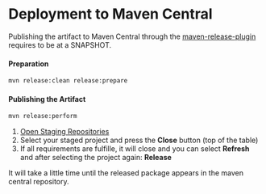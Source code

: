 # Deployment to Maven Central

Publishing the artifact to Maven Central through the 
[maven-release-plugin](http://maven.apache.org/maven-release/maven-release-plugin/) requires to be at a SNAPSHOT.

#### Preparation  
```bash
mvn release:clean release:prepare
```

#### Publishing the Artifact
```bash
mvn release:perform
```

1. [Open Staging Repositories](https://oss.sonatype.org/#stagingRepositories)
2. Select your staged project and press the **Close** button (top of the table)
3. If all requirements are fulfille, it will close and you can select **Refresh** and after selecting the project again: **Release**

It will take a little time until the released package appears in the maven central repository. 
